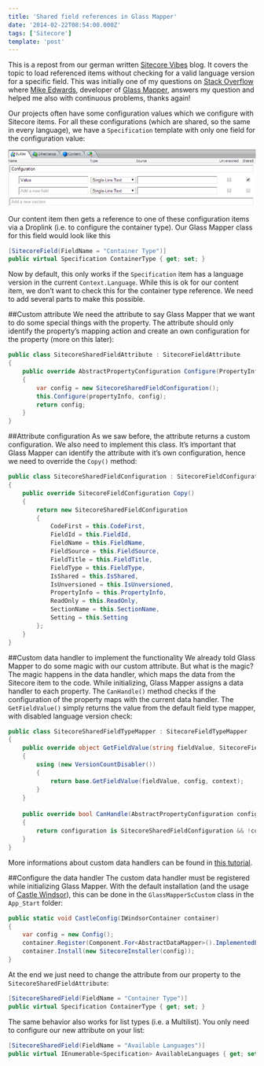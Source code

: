 ```yaml
---
title: 'Shared field references in Glass Mapper'
date: '2014-02-22T08:54:00.000Z'
tags: ['Sitecore']
template: 'post'
---
```


This is a repost from our german written [Sitecore
Vibes](http://sitecore.unic.com/de/2014/02/22/Sprachunabhaengige-Referenzen-mit-Glass-Mapper)
blog. It covers the topic to load referenced items without checking for a valid
language version for a specific field. This was initially one of my questions on
[Stack
Overflow](http://stackoverflow.com/questions/21531520/disable-version-check-for-specific-property-in-sitecore-glass-mapper)
where [Mike Edwards](https://twitter.com/mikeedwards83), developer of [Glass
Mapper](http://glass.lu/), answers my question and helped me also with
continuous problems, thanks again!

Our projects often have some configuration values which we configure with
Sitecore items. For all these configurations (which are shared, so the same in
every language), we have a `Specification` template with only one field for the
configuration value:

![](./images/specification_item.png)

Our content item then gets a reference to one of these configuration items via a
Droplink (i.e. to configure the container type). Our Glass Mapper class for this
field would look like this

```csharp
[SitecoreField(FieldName = "Container Type")]
public virtual Specification ContainerType { get; set; }
```

Now by default, this only works if the `Specification` item has a language
version in the current `Context.Language`. While this is ok for our content
item, we don’t want to check this for the container type reference. We need to
add several parts to make this possible.

##Custom attribute
We need the attribute to say Glass Mapper that we want to do some special things
with the property. The attribute should only identify the property’s mapping
action and create an own configuration for the property (more on this later):

```csharp
public class SitecoreSharedFieldAttribute : SitecoreFieldAttribute
{
    public override AbstractPropertyConfiguration Configure(PropertyInfo propertyInfo)
    {
        var config = new SitecoreSharedFieldConfiguration();
        this.Configure(propertyInfo, config);
        return config;
    }
}
```

##Attribute configuration
As we saw before, the attribute returns a custom configuration. We also need to
implement this class. It’s important that Glass Mapper can identify the
attribute with it’s own configuration, hence we need to override the `Copy()`
method:

```csharp
public class SitecoreSharedFieldConfiguration : SitecoreFieldConfiguration
{
    public override SitecoreFieldConfiguration Copy()
    {
        return new SitecoreSharedFieldConfiguration
        {
            CodeFirst = this.CodeFirst,
            FieldId = this.FieldId,
            FieldName = this.FieldName,
            FieldSource = this.FieldSource,
            FieldTitle = this.FieldTitle,
            FieldType = this.FieldType,
            IsShared = this.IsShared,
            IsUnversioned = this.IsUnversioned,
            PropertyInfo = this.PropertyInfo,
            ReadOnly = this.ReadOnly,
            SectionName = this.SectionName,
            Setting = this.Setting
        };
    }
}
```

##Custom data handler to implement the functionality
We already told Glass Mapper to do some magic with our custom attribute. But
what is the magic? The magic happens in the data handler, which maps the data
from the Sitecore item to the code. While initializing, Glass Mapper assigns a
data handler to each property. The `CanHandle()` method checks if the
configuration of the property maps with the current data handler. The
`GetFieldValue()` simply returns the value from the default field type mapper,
with disabled language version check:

```csharp
public class SitecoreSharedFieldTypeMapper : SitecoreFieldTypeMapper
{
    public override object GetFieldValue(string fieldValue, SitecoreFieldConfiguration config, SitecoreDataMappingContext context)
    {
        using (new VersionCountDisabler())
        {
            return base.GetFieldValue(fieldValue, config, context);
        }
    }

    public override bool CanHandle(AbstractPropertyConfiguration configuration, Context context)
    {
        return configuration is SitecoreSharedFieldConfiguration && !configuration.PropertyInfo.PropertyType.IsGenericType;
    }
}
```

More informations about custom data handlers can be found in [this
tutorial](http://glass.lu/docs/tutorial/sitecore/tutorial19/tutorial19.html).

##Configure the data handler
The custom data handler must be registered while initializing Glass Mapper. With
the default installation (and the usage of [Castle
Windsor](http://www.castleproject.org/)), this can be done in the
`GlassMapperScCustom` class in the `App_Start` folder:

```csharp
public static void CastleConfig(IWindsorContainer container)
{
    var config = new Config();
    container.Register(Component.For<AbstractDataMapper>().ImplementedBy<SitecoreSharedFieldTypeMapper>().LifeStyle.Transient);
    container.Install(new SitecoreInstaller(config));
}
```

At the end we just need to change the attribute from our property to the
`SitecoreSharedFieldAttribute`:

```csharp
[SitecoreSharedField(FieldName = "Container Type")]
public virtual Specification ContainerType { get; set; }
```

The same behavior also works for list types (i.e. a Multilist). You only need to
configure our new attribute on your list:

```csharp
[SitecoreSharedField(FieldName = "Available Languages")]
public virtual IEnumerable<Specification> AvailableLanguages { get; set; }
```
